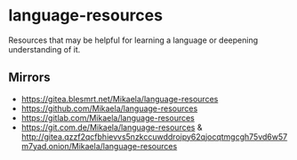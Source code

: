 # language-resources

Resources that may be helpful for learning a language or deepening
understanding of it.

## Mirrors

- https://gitea.blesmrt.net/Mikaela/language-resources
- https://github.com/Mikaela/language-resources
- https://gitlab.com/Mikaela/language-resources
- https://git.com.de/Mikaela/language-resources & http://gitea.qzzf2qcfbhievvs5nzkccuwddroipy62qjocqtmgcgh75vd6w57m7yad.onion/Mikaela/language-resources

